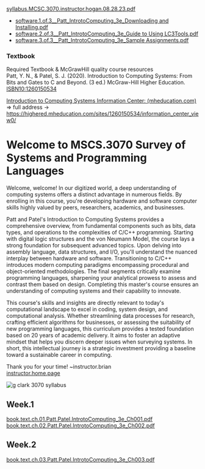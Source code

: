 [syllabus.MCSC.3070.instructor.hogan.08.28.23.pdf](https://github.com/bbe2/instructor.brian/files/12458189/syllabus.MCSC.3070.instructor.hogan.08.28.23.pdf)  
- [software.1.of.3__Patt_IntrotoComputing_3e_Downloading and Installing.pdf](https://github.com/bbe2/instructor.brian/files/12571010/software.1.of.3__Patt_IntrotoComputing_3e_Downloading.and.Installing.pdf)
- [software.2.of.3__Patt_IntrotoComputing_3e_Guide to Using LC3Tools.pdf](https://github.com/bbe2/instructor.brian/files/12571011/software.2.of.3__Patt_IntrotoComputing_3e_Guide.to.Using.LC3Tools.pdf)  
- [software.3.of.3__Patt_IntrotoComputing_3e_Sample Assignments.pdf](https://github.com/bbe2/instructor.brian/files/12571012/software.3.of.3__Patt_IntrotoComputing_3e_Sample.Assignments.pdf)  

### Textbook
Required Textbook & McGrawHill quality course resources  
Patt, Y. N., & Patel, S. J. (2020). Introduction to Computing Systems: From Bits and Gates to C and Beyond. (3 ed.) McGraw-Hill Higher Education.
[ISBN10:1260150534](https://www.mheducation.com/highered/product/introduction-computing-systems-bits-gates-c-c-beyond-patt-patel/M9781260150537.htm)


[Introduction to Computing Systems Information Center: (mheducation.com)](https://highered.mheducation.com/sites/1260150534/information_center_view0/)  
=> full address -> https://highered.mheducation.com/sites/1260150534/information_center_view0/  

# Welcome to MSCS.3070 Survey of Systems and Programming Languages  

Welcome, welcome! In our digitized world, a deep understanding of computing systems offers a distinct advantage in numerous fields. By enrolling in this course, you're developing hardware and software computer skills highly valued by peers, researchers, academics, and businesses. 

Patt and Patel's Introduction to Computing Systems provides a comprehensive overview, from fundamental components such as bits, data types, and operations to the complexities of C/C++ programming. Starting with digital logic structures and the von Neumann Model, the course lays a strong foundation for subsequent advanced topics. Upon delving into assembly language, data structures, and I/O, you'll understand the nuanced interplay between hardware and software. Transitioning to C/C++ introduces modern computing paradigms encompassing procedural and object-oriented methodologies. The final segments critically examine programming languages, sharpening your analytical prowess to assess and contrast them based on design. Completing this master's course ensures an understanding of computing systems and their capability to innovate.  

This course's skills and insights are directly relevant to today's computational landscape to excel in coding, system design, and computational analysis. Whether streamlining data processes for research, crafting efficient algorithms for businesses, or assessing the suitability of new programming languages, this curriculum provides a tested foundation based on 20 years of academic delivery. It aims to foster an adaptive mindset that helps you discern deeper issues when surveying systems. In short, this intellectual journey is a strategic investment providing a baseline toward a sustainable career in computing.  

Thank you for your time!  ~instructor.brian  
[instructor.home.page](https://github.com/bbe2/instructor.brian)  

![g clark 3070 syllabus](https://github.com/bbe2/instructor.brian/assets/59778456/df3b4b9c-c1f5-4b73-ac52-51bab4bd50b7)   

## Week.1  
[book.text.ch.01.Patt.Patel.IntrotoComputing_3e_Ch001.pdf](https://github.com/bbe2/instructor.brian/files/12571148/book.text.ch.01.Patt.Patel.IntrotoComputing_3e_Ch001.pdf)  
[book.text.ch.02.Patt.Patel.IntrotoComputing_3e_Ch002.pdf](https://github.com/bbe2/instructor.brian/files/12571149/book.text.ch.02.Patt.Patel.IntrotoComputing_3e_Ch002.pdf)   

## Week.2  
[book.text.ch.03.Patt.Patel.IntrotoComputing_3e_Ch003.pdf](https://github.com/bbe2/instructor.brian/files/12571151/book.text.ch.03.Patt.Patel.IntrotoComputing_3e_Ch003.pdf)  

